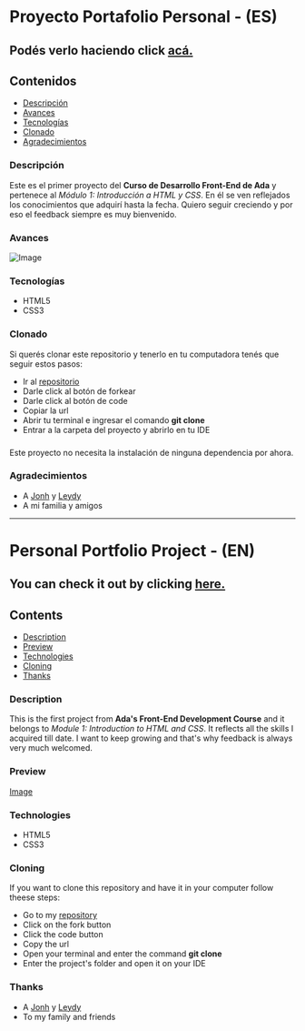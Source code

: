 # Proyecto Portafolio Personal - (ES)

## Podés verlo haciendo click [acá.](https://lucilaguajardo.github.io/proyecto-portafolio-personal/)

## Contenidos
* [Descripción](#descripción)
* [Avances](#avances)
* [Tecnologías](#tecnologías)
* [Clonado](#clonado)
* [Agradecimientos](#agradecimientos)

### Descripción

Este es el primer proyecto del **Curso de Desarrollo Front-End de Ada** y pertenece al *Módulo 1: Introducción a HTML y CSS*. En él se ven reflejados los conocimientos que adquirí hasta la fecha. Quiero seguir creciendo y por eso el feedback siempre es muy bienvenido.

### Avances

![Image](http://url/a.png)

### Tecnologías

* HTML5
* CSS3

### Clonado

Si querés clonar este repositorio y tenerlo en tu computadora tenés que seguir estos pasos:

  - Ir al [repositorio](https://lucilaguajardo.github.io/proyecto-portafolio-personal/)  
  - Darle click al botón de forkear
  - Darle click al botón de code
  - Copiar la url
  - Abrir tu terminal e ingresar el comando **git clone <url>**
  - Entrar a la carpeta del proyecto y abrirlo en tu IDE

### 

Este proyecto no necesita la instalación de ninguna dependencia por ahora.

### Agradecimientos

* A [Jonh](https://github.com/Jonhks) y [Leydy](https://github.com/leydyk93)
* A mi familia y amigos
---

# Personal Portfolio Project - (EN)

## You can check it out by clicking [here.](https://lucilaguajardo.github.io/proyecto-portafolio-personal/)

## Contents
* [Description](#description)
* [Preview](#preview)
* [Technologies](#technologies)
* [Cloning](#cloning)
* [Thanks](#thanks)

### Description

This is the first project from **Ada's Front-End Development Course** and it belongs to *Module 1: Introduction to HTML and CSS*. It reflects all the skills I acquired till date. I want to keep growing and that's why feedback is always very much welcomed.

### Preview

[Image](http://url/a.png)

### Technologies

* HTML5
* CSS3

### Cloning

If you want to clone this repository and have it in your computer follow theese steps:

  - Go to my [repository](https://lucilaguajardo.github.io/proyecto-portafolio-personal/)  
  - Click on the fork button
  - Click the code button
  - Copy the url
  - Open your terminal and enter the command **git clone <url>**
  - Enter the project's folder and open it on your IDE

### Thanks
* A [Jonh](https://github.com/Jonhks) y [Leydy](https://github.com/leydyk93)
* To my family and friends